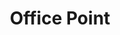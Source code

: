 ---
title: "Office Point"
url: /guatemala-guatemala-zona-14/office-point/
shop: material de oficina
---